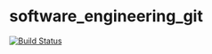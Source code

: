 # software_engineering_git

[![Build Status](https://travis-ci.org/adkevin3307/software_engineering_git.svg?branch=master)](https://travis-ci.org/adkevin3307/software_engineering_git)